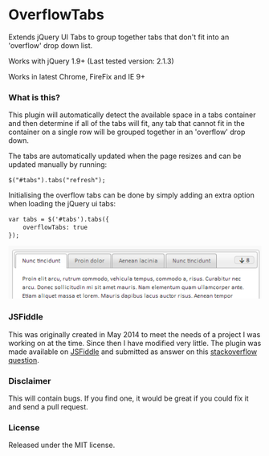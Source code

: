 # OverflowTabs
Extends jQuery UI Tabs to group together tabs that don't fit into an 'overflow' drop down list.

Works with jQuery 1.9+ (Last tested version: 2.1.3)

Works in latest Chrome, FireFix and IE 9+

### What is this?

This plugin will automatically detect the available space in a tabs container
and then determine if all of the tabs will fit, any tab that cannot fit in the
container on a single row will be grouped together in an 'overflow' drop down.
 
The tabs are automatically updated when the page resizes and can be updated manually
by running:

	$("#tabs").tabs("refresh");

Initialising the overflow tabs can be done by simply adding an extra option
when loading the jQuery ui tabs:

	var tabs = $('#tabs').tabs({
		overflowTabs: true
	});

![Example](example.png)

### JSFiddle

This was originally created in May 2014 to meet the needs of a project I was working on at the time. Since then I have modified very little. The plugin was made available on [JSFiddle](http://jsfiddle.net/boreded/2JK7K/10/) and submitted as answer on this [stackoverflow question](http://stackoverflow.com/a/23802234/1290196).

### Disclaimer

This will contain bugs. If you find one, it would be great if you could fix it and send a pull request.

### License

Released under the MIT license.